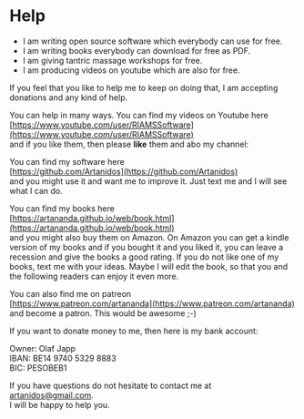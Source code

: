 # Help

- I am writing open source software which everybody can use for free.  
- I am writing books everybody can download for free as PDF.  
- I am giving tantric massage workshops for free.  
- I am producing videos on youtube which are also for free.

If you feel that you like to help me to keep on doing that, I am accepting donations and any kind of help. 

You can help in many ways. You can find my videos on Youtube here 
[https://www.youtube.com/user/RIAMSSoftware](https://www.youtube.com/user/RIAMSSoftware)   
and if you like them, then please **like** them and abo my channel:

You can find my software here  
[https://github.com/Artanidos](https://github.com/Artanidos)   
and you might use it and want me to improve it. Just text me and I will see what I can do.

You can find my books here  
[https://artananda.github.io/web/book.html](https://artananda.github.io/web/book.html)  
and you might also buy them on Amazon. On Amazon you can get a kindle version of my books and if you bought it and you liked it, you can leave a recession and give the books a good rating. If you do not like one of my books, text me with your ideas. Maybe I will edit the book, so that you and the following readers can enjoy it even more.

You can also find me on patreon  
[https://www.patreon.com/artananda](https://www.patreon.com/artananda)  
and become a patron. This would be awesome ;-)

If you want to donate money to me, then here is my bank account:  

Owner: Olaf Japp  
IBAN: BE14 9740 5329 8883  
BIC: PESOBEB1

If you have questions do not hesitate to contact me at [artanidos@gmail.com](mailto:artanidos@gmail.com).  
I will be happy to help you.